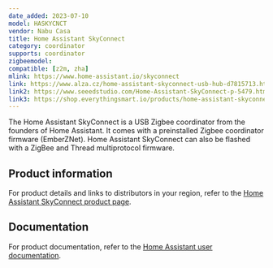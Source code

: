 ```yaml
---
date_added: 2023-07-10
model: HASKYCNCT
vendor: Nabu Casa
title: Home Assistant SkyConnect
category: coordinator
supports: coordinator
zigbeemodel: 
compatible: [z2m, zha]
mlink: https://www.home-assistant.io/skyconnect
link: https://www.alza.cz/home-assistant-skyconnect-usb-hub-d7815713.htm
link2: https://www.seeedstudio.com/Home-Assistant-SkyConnect-p-5479.html
link3: https://shop.everythingsmart.io/products/home-assistant-skyconnect 
---
```


The Home Assistant SkyConnect is a USB Zigbee coordinator from the founders of Home Assistant. It comes with a preinstalled Zigbee coordinator firmware (EmberZNet). Home Assistant SkyConnect can also be flashed with a ZigBee and Thread multiprotocol firmware.

## Product information

For product details and links to distributors in your region, refer to the [Home Assistant SkyConnect product page](https://www.home-assistant.io/skyconnect).

## Documentation

For product documentation, refer to the [Home Assistant user documentation](https://skyconnect.home-assistant.io/).

